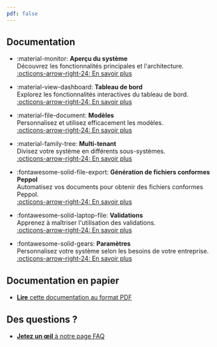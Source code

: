 ```yaml
---
pdf: false
---
```


## Documentation

<div class="grid cards" markdown>

- :material-monitor: **Aperçu du système**  
  Découvrez les fonctionnalités principales et l'architecture.  
  [:octicons-arrow-right-24: En savoir plus](System%20Overview/index.md)

- :material-view-dashboard: **Tableau de bord**  
  Explorez les fonctionnalités interactives du tableau de bord.  
  [:octicons-arrow-right-24: En savoir plus](System%20Overview/Dashboard.md)

- :material-file-document: **Modèles**  
  Personnalisez et utilisez efficacement les modèles.  
  [:octicons-arrow-right-24: En savoir plus](System%20Overview/Template.md)

- :material-family-tree: **Multi-tenant**  
  Divisez votre système en différents sous-systèmes.  
  [:octicons-arrow-right-24: En savoir plus](Multi%20tenant%20system/index.md)

- :fontawesome-solid-file-export: **Génération de fichiers conformes Peppol**  
  Automatisez vos documents pour obtenir des fichiers conformes Peppol.  
  [:octicons-arrow-right-24: En savoir plus](Peppol/Introduction.md)

- :fontawesome-solid-laptop-file: **Validations**  
  Apprenez à maîtriser l'utilisation des validations.  
  [:octicons-arrow-right-24: En savoir plus](System%20Overview/Validations.md)

- :fontawesome-solid-gears: **Paramètres**  
  Personnalisez votre système selon les besoins de votre entreprise.  
  [:octicons-arrow-right-24: En savoir plus](System%20Overview/Settings.md)

</div>

## Documentation en papier

- [__Lire__ cette documentation au format PDF](./documentation.pdf)

## Des questions ?

- [__Jetez un œil__ à notre page FAQ](FAQ.md)